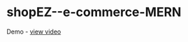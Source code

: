 # shopEZ--e-commerce-MERN
Demo - <a href="https://drive.google.com/file/d/12LSyk0rHTb9M3oY0dYaq8x4nDVsBI6j2/view?usp=drive_link">view video</a>
